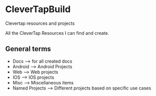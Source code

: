 # CleverTapBuild
Clevertap resources and projects

All the CleverTap Resources I can find and create.

## General terms
- Docs --> for all created docs
- Android --> Android Projects
- Web --> Web projects
- IOS --> IOS projects
- Misc --> Miscellaneous items
- Named Projects --> Different projects based on specific use cases

